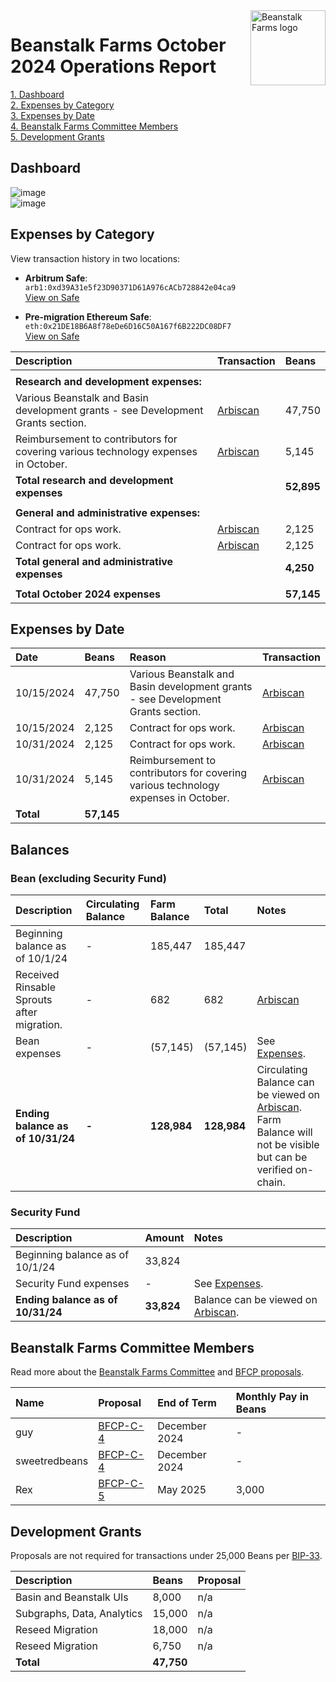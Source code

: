 <img src="https://arweave.net/jT_5PRnlx5T4olxEPanXO9m6ur5ho341aY4cmp9YNuM" alt="Beanstalk Farms logo" align="right" width="120" />

# Beanstalk Farms October 2024 Operations Report

[1. Dashboard](#dashboard)  
[2. Expenses by Category](#expenses-by-category)  
[3. Expenses by Date](#expenses-by-date)  
[4. Beanstalk Farms Committee Members](#beanstalk-farms-committee-members)  
[5. Development Grants](#development-grants)  

## Dashboard

![image](https://arweave.net/NrmsTBQ8J2jLpoknDbOVnnZ13DZIi6FldzzOiGItUP0)  
![image](https://arweave.net/ZM9mhta5hiVo9KrM89RfJZLKmXgY9muRCnNdOLqVc9M)  

## Expenses by Category

View transaction history in two locations:

- **Arbitrum Safe**:  
  `arb1:0xd39A31e5f23D90371D61A976cACb728842e04ca9`  
  [View on Safe](https://app.safe.global/transactions/history?safe=arb1:0xd39A31e5f23D90371D61A976cACb728842e04ca9)

- **Pre-migration Ethereum Safe**:  
  `eth:0x21DE18B6A8f78eDe6D16C50A167f6B222DC08DF7`  
  [View on Safe](https://app.safe.global/eth:0x21DE18B6A8f78eDe6D16C50A167f6B222DC08DF7/transactions/history)

| Description                                                                        | Transaction                                                                                           | Beans      |
| :--------------------------------------------------------------------------------- | :---------------------------------------------------------------------------------------------------- | :--------- |
|                                                                                    |                                                                                                       |            |
| **Research and development expenses:**                                             |                                                                                                       |            |
| Various Beanstalk and Basin development grants - see Development Grants section.   | [Arbiscan](https://arbiscan.io/tx/0xdefe44c755a8209d9031fe42e7c7d5623c472dcfc3c899a3914dcd9e25e9056a) | 47,750     |
| Reimbursement to contributors for covering various technology expenses in October. | [Arbiscan](https://arbiscan.io/tx/0x88cd138572806672257c41aaa1d6bb82b94ca9041870f8d94b4dbcddeb553de9) | 5,145      |
| **Total research and development expenses**                                        |                                                                                                       | **52,895** |
|                                                                                    |                                                                                                       |            |
| **General and administrative expenses:**                                           |                                                                                                       |            |
| Contract for ops work.                                                             | [Arbiscan](https://arbiscan.io/tx/0xdefe44c755a8209d9031fe42e7c7d5623c472dcfc3c899a3914dcd9e25e9056a) | 2,125      |
| Contract for ops work.                                                             | [Arbiscan](https://arbiscan.io/tx/0x88cd138572806672257c41aaa1d6bb82b94ca9041870f8d94b4dbcddeb553de9) | 2,125      |
| **Total general and administrative expenses**                                      |                                                                                                       | **4,250**  |
|                                                                                    |                                                                                                       |            |
| **Total October 2024 expenses**                                                    |                                                                                                       | **57,145** |

## Expenses by Date

| Date       | Beans      | Reason                                                                             | Transaction                                                                                           |
| :--------- | :--------- | :--------------------------------------------------------------------------------- | :---------------------------------------------------------------------------------------------------- |
| 10/15/2024 | 47,750     | Various Beanstalk and Basin development grants - see Development Grants section.   | [Arbiscan](https://arbiscan.io/tx/0xdefe44c755a8209d9031fe42e7c7d5623c472dcfc3c899a3914dcd9e25e9056a) |
| 10/15/2024 | 2,125      | Contract for ops work.                                                             | [Arbiscan](https://arbiscan.io/tx/0xdefe44c755a8209d9031fe42e7c7d5623c472dcfc3c899a3914dcd9e25e9056a) |
| 10/31/2024 | 2,125      | Contract for ops work.                                                             | [Arbiscan](https://arbiscan.io/tx/0x88cd138572806672257c41aaa1d6bb82b94ca9041870f8d94b4dbcddeb553de9) |
| 10/31/2024 | 5,145      | Reimbursement to contributors for covering various technology expenses in October. | [Arbiscan](https://arbiscan.io/tx/0x88cd138572806672257c41aaa1d6bb82b94ca9041870f8d94b4dbcddeb553de9) |
| **Total**  | **57,145** |                                                                                    |                                                                                                       |

## Balances

### Bean (excluding Security Fund)

| Description                                | Circulating Balance | Farm Balance | Total       | Notes                                                                                                                                                                                   |
| :----------------------------------------- | :------------------ | :----------- | :---------- | :-------------------------------------------------------------------------------------------------------------------------------------------------------------------------------------- |
| Beginning balance as of 10/1/24            | -                   | 185,447      | 185,447     |                                                                                                                                                                                         |
| Received Rinsable Sprouts after migration. | -                   | 682          | 682         | [Arbiscan](https://etherscan.io/tx/0x68f339766aa91fa2a277f51e62048e67836b6da498427c8ab433f39c7fa307c8)                                                                                  |
| Bean expenses                              | -                   | (57,145)     | (57,145)    | See [Expenses](#expenses-by-category).                                                                                                                                                  |
| **Ending balance as of 10/31/24**          | **-**               | **128,984**  | **128,984** | Circulating Balance can be viewed on [Arbiscan](https://arbiscan.io/address/0xd39A31e5f23D90371D61A976cACb728842e04ca9). Farm Balance will not be visible but can be verified on-chain. |

### Security Fund

| Description                       | Amount     | Notes                                                                                                        |
| :-------------------------------- | :--------- | :----------------------------------------------------------------------------------------------------------- |
| Beginning balance as of 10/1/24   | 33,824     |                                                                                                              |
| Security Fund expenses            | -          | See [Expenses](#expenses-by-category).                                                                       |
| **Ending balance as of 10/31/24** | **33,824** | Balance can be viewed on [Arbiscan](https://arbiscan.io/address/0xd39A31e5f23D90371D61A976cACb728842e04ca9). |

## Beanstalk Farms Committee Members

Read more about the [Beanstalk Farms Committee](https://docs.bean.money/almanac/governance/beanstalk-farms#beanstalk-farms-committee) and [BFCP proposals](https://docs.bean.money/almanac/governance/proposals#bfcp).

| Name          | Proposal                                                                    | End of Term   | Monthly Pay in Beans |
| :------------ | :-------------------------------------------------------------------------- | :------------ | :------------------- |
| guy           | [BFCP-C-4](https://arweave.net/DcWYtmUXfFk3wXEN7vr-bsHjXro6PoNV6XdrKtYDgJE) | December 2024 | -                    |
| sweetredbeans | [BFCP-C-4](https://arweave.net/DcWYtmUXfFk3wXEN7vr-bsHjXro6PoNV6XdrKtYDgJE) | December 2024 | -                    |
| Rex           | [BFCP-C-5](https://arweave.net/6ymA4-bcmLQdBgsJDBqP-6PrSththGW4X4K_16U2QbY) | May 2025      | 3,000                |

## Development Grants

Proposals are not required for transactions under 25,000 Beans per [BIP-33](https://arweave.net/-iklnExU_oJl3N2Lh0wnnGqeT8cTV0L6d6YOpbn2iKc#governance).

| Description                | Beans      | Proposal |
| :------------------------- | :--------- | :------- |
| Basin and Beanstalk UIs    | 8,000      | n/a      |
| Subgraphs, Data, Analytics | 15,000     | n/a      |
| Reseed Migration           | 18,000     | n/a      |
| Reseed Migration           | 6,750      | n/a      |
| **Total**                  | **47,750** |          |
